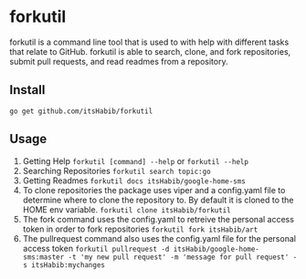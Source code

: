 # forkutil
forkutil is a command line tool that is used to with help with different tasks that relate
to GitHub. forkutil is able to search, clone, and fork repositories, submit pull requests, and read readmes from a repository.

## Install 
```
go get github.com/itsHabib/forkutil
```
## Usage
1. Getting Help
`forkutil [command] --help` or `forkutil --help`
2. Searching Repositories
`forkutil search topic:go`
3. Getting Readmes
`forkutil docs itsHabib/google-home-sms`
4. To clone repositories the package uses viper and a config.yaml file to 
determine where to clone the repository to. By default it is cloned to the 
HOME env variable.
`forkutil clone itsHabib/forkutil`
5. The fork command uses the config.yaml to retreive the personal access token in order to fork repositories
`forkutil fork itsHabib/art`
6. The pullrequest command also uses the config.yaml file for the personal access token
`forkutil pullrequest -d itsHabib/google-home-sms:master -t 'my new pull request' -m 'message for pull request' -s itsHabib:mychanges`

